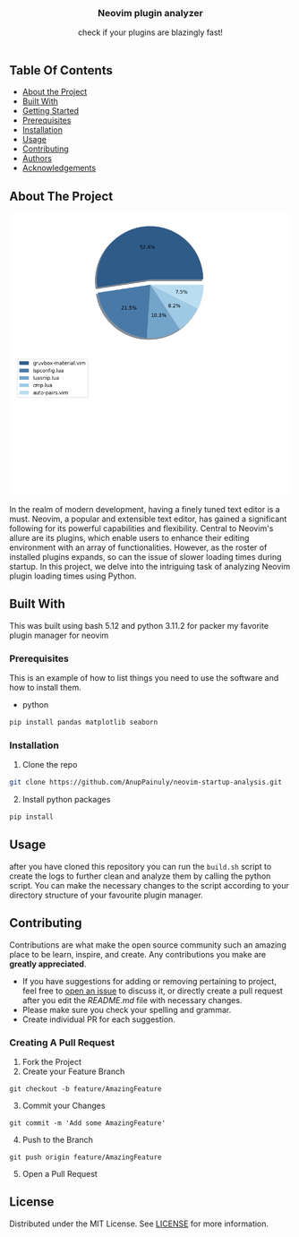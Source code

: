 <br/>
<p align="center">
  <h3 align="center">Neovim plugin analyzer</h3>

  <p align="center">
    check if your plugins are blazingly fast!
    <br/>
    <br/>
  </p>
</p>



## Table Of Contents

* [About the Project](#about-the-project)
* [Built With](#built-with)
* [Getting Started](#getting-started)
* [Prerequisites](#prerequisites)
* [Installation](#installation)
* [Usage](#usage)
* [Contributing](#contributing)
* [Authors](#authors)
* [Acknowledgements](#acknowledgements)

## About The Project

![Screen Shot](images/pie_chart.png)

In the realm of modern development, having a finely tuned text editor is a must. Neovim, a popular and extensible text editor, has gained a significant following for its powerful capabilities and flexibility. Central to Neovim's allure are its plugins, which enable users to enhance their editing environment with an array of functionalities. However, as the roster of installed plugins expands, so can the issue of slower loading times during startup. In this project, we delve into the intriguing task of analyzing Neovim plugin loading times using Python.

## Built With

This was built using bash 5.12 and python 3.11.2 for packer my favorite plugin manager for neovim 


### Prerequisites

This is an example of how to list things you need to use the software and how to install them.

* python

```sh
pip install pandas matplotlib seaborn
```

### Installation

1. Clone the repo

```sh
git clone https://github.com/AnupPainuly/neovim-startup-analysis.git
```

2. Install python packages

```sh
pip install
```

## Usage

after you have cloned this repository you can run the `build.sh` script to create the logs to further clean and analyze them by calling the python script. You can make the necessary changes to the script according to your directory structure of your favourite plugin manager.

## Contributing

Contributions are what make the open source community such an amazing place to be learn, inspire, and create. Any contributions you make are **greatly appreciated**.
* If you have suggestions for adding or removing pertaining to project, feel free to [open an issue](https://github.com/AnupPainuly/neovim-startup-analysis/issues/new) to discuss it, or directly create a pull request after you edit the *README.md* file with necessary changes.
* Please make sure you check your spelling and grammar.
* Create individual PR for each suggestion.

### Creating A Pull Request

1. Fork the Project
2. Create your Feature Branch 
```shell
git checkout -b feature/AmazingFeature
```
3. Commit your Changes 
```shell
git commit -m 'Add some AmazingFeature'
```
4. Push to the Branch 
```shell
git push origin feature/AmazingFeature
```
5. Open a Pull Request

## License

Distributed under the MIT License. See [LICENSE](https://github.com/AnupPainuly/neovim-startup-analysis/blob/main/LICENSE.md) for more information.
